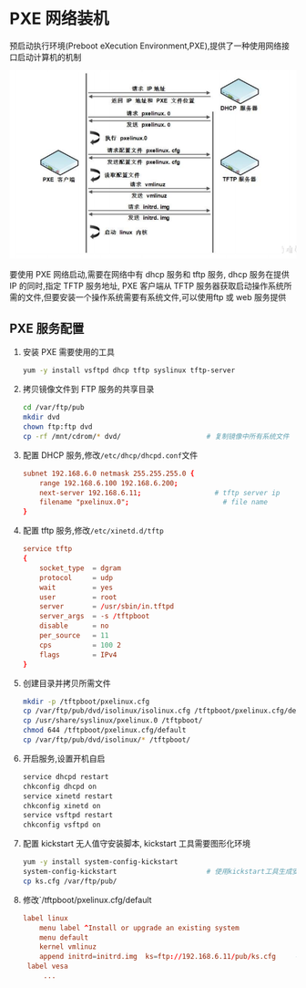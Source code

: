 # PXE 网络装机

预启动执行环境(Preboot eXecution Environment,PXE),提供了一种使用网络接口启动计算机的机制

![PXE流程](Pics/PXE流程.png)

要使用 PXE 网络启动,需要在网络中有 dhcp 服务和 tftp 服务, dhcp 服务在提供 IP 的同时,指定 TFTP 服务地址, PXE 客户端从 TFTP 服务器获取启动操作系统所需的文件,但要安装一个操作系统需要有系统文件,可以使用ftp 或 web 服务提供

## PXE 服务配置

1. 安装 PXE 需要使用的工具

   ```bash
   yum -y install vsftpd dhcp tftp syslinux tftp-server
   ```

2. 拷贝镜像文件到 FTP 服务的共享目录

   ```bash
   cd /var/ftp/pub
   mkdir dvd
   chown ftp:ftp dvd
   cp -rf /mnt/cdrom/* dvd/                     # 复制镜像中所有系统文件
   ```

3. 配置 DHCP 服务,修改`/etc/dhcp/dhcpd.conf`文件

   ```conf
   subnet 192.168.6.0 netmask 255.255.255.0 {
       range 192.168.6.100 192.168.6.200;
       next-server 192.168.6.11;                  # tftp server ip
       filename "pxelinux.0";                       # file name
   }
   ```

4. 配置 tftp 服务,修改`/etc/xinetd.d/tftp`

   ```conf
   service tftp
   {
       socket_type  = dgram
       protocol     = udp
       wait         = yes
       user         = root
       server       = /usr/sbin/in.tftpd
       server_args  = -s /tftpboot
       disable      = no
       per_source   = 11
       cps          = 100 2
       flags        = IPv4
   }
   ```

5. 创建目录并拷贝所需文件

   ```bash
   mkdir -p /tftpboot/pxelinux.cfg
   cp /var/ftp/pub/dvd/isolinux/isolinux.cfg /tftpboot/pxelinux.cfg/default
   cp /usr/share/syslinux/pxelinux.0 /tftpboot/
   chmod 644 /tftpboot/pxelinux.cfg/default
   cp /var/ftp/pub/dvd/isolinux/* /tftpboot/
   ```

6. 开启服务,设置开机自启

   ```bash
   service dhcpd restart
   chkconfig dhcpd on
   service xinetd restart
   chkconfig xinetd on
   service vsftpd restart
   chkconfig vsftpd on
   ```

7. 配置 kickstart 无人值守安装脚本, kickstart 工具需要图形化环境

   ```bash
   yum -y install system-config-kickstart
   system-config-kickstart                      # 使用kickstart工具生成安装脚本 ks.cfg
   cp ks.cfg /var/ftp/pub/
   ```

8. 修改`/tftpboot/pxelinux.cfg/default

   ```conf
   label linux
       menu label ^Install or upgrade an existing system
       menu default
       kernel vmlinuz
       append initrd=initrd.img  ks=ftp://192.168.6.11/pub/ks.cfg     # ks script position
    label vesa
        ...
   ```
